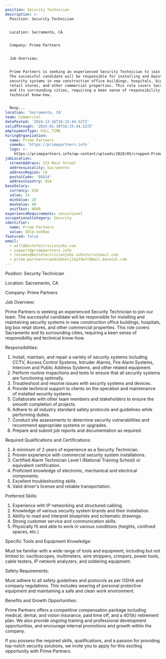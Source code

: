 ```yaml
---
position: Security Technician
description: >-
  Position: Security Technician


  Location: Sacramento, CA


  Company: Prime Partners


  Job Overview:


  Prime Partners is seeking an experienced Security Technician to join our team.
  The successful candidate will be responsible for installing and maintaining
  security systems in new construction office buildings, hospitals, big box
  retail stores, and other commercial properties. This role covers Sacramento
  and its surrounding cities, requiring a keen sense of responsibility and
  technical know-how.


  Resp...
location: 'Sacramento, CA'
team: Commercial
datePosted: '2024-12-16T16:15:44.527Z'
validThrough: '2025-01-30T16:15:44.527Z'
employmentType: FULL_TIME
hiringOrganization:
  name: Prime Partners
  sameAs: 'https://primepartners.info'
  logo: >-
    https://primepartners.info/wp-content/uploads/2020/05/cropped-Prime-Partners-Logo-NO-BG-1-1.png
jobLocation:
  streetAddress: 123 Main Street
  addressLocality: Sacramento
  addressRegion: CA
  postalCode: '95814'
  addressCountry: USA
baseSalary:
  currency: USD
  value: 34
  minValue: 28
  maxValue: 40
  unitText: HOUR
experienceRequirements: seniorLevel
occupationalCategory: Security
identifier:
  name: Prime Partners
  value: SECU-os69wo
featured: false
email:
  - will@bestelectricianjobs.com
  - support@primepartners.info
  - resumes@bestelectricianjobs.zohorecruitmail.com
  - prime.partners+candidate+jl6y59w7r@mail.manatal.com
---
```




Position: Security Technician

Location: Sacramento, CA

Company: Prime Partners

Job Overview:

Prime Partners is seeking an experienced Security Technician to join our team. The successful candidate will be responsible for installing and maintaining security systems in new construction office buildings, hospitals, big box retail stores, and other commercial properties. This role covers Sacramento and its surrounding cities, requiring a keen sense of responsibility and technical know-how.

Responsibilities:

1. Install, maintain, and repair a variety of security systems including CCTV, Access Control Systems, Intruder Alarms, Fire Alarm Systems, Intercom and Public Address Systems, and other related equipment.
2. Perform routine inspections and tests to ensure that all security systems are functioning optimally.
3. Troubleshoot and resolve issues with security systems and devices.
4. Provide technical support to clients on the operation and maintenance of installed security systems.
5. Collaborate with other team members and stakeholders to ensure the smooth completion of projects.
6. Adhere to all industry standard safety protocols and guidelines while performing duties.
7. Conduct site assessments to determine security vulnerabilities and recommend appropriate systems or upgrades.
8. Prepare and submit job reports and documentation as required.

Required Qualifications and Certifications:

1. A minimum of 2 years of experience as a Security Technician.
2. Proven experience with commercial security system installations.
3. Certified Alarm Technician Level I (National Training School) or equivalent certification.
4. Proficient knowledge of electronic, mechanical and electrical components.
5. Excellent troubleshooting skills.
6. Valid driver's license and reliable transportation.

Preferred Skills:

1. Experience with IP networking and structured cabling.
2. Knowledge of various security system brands and their installation.
3. Ability to read and interpret blueprints and schematic drawings.
4. Strong customer service and communication skills.
5. Physically fit and able to work in various conditions (heights, confined spaces, etc.)

Specific Tools and Equipment Knowledge:

Must be familiar with a wide range of tools and equipment, including but not limited to: oscilloscopes, multimeters, wire strippers, crimpers, power tools, cable testers, IP network analyzers, and soldering equipment.

Safety Requirements:

Must adhere to all safety guidelines and protocols as per OSHA and company regulations. This includes wearing of personal protective equipment and maintaining a safe and clean work environment.

Benefits and Growth Opportunities:

Prime Partners offers a competitive compensation package including medical, dental, and vision insurance, paid time off, and a 401(k) retirement plan. We also provide ongoing training and professional development opportunities, and encourage internal promotions and growth within the company.

If you possess the required skills, qualifications, and a passion for providing top-notch security solutions, we invite you to apply for this exciting opportunity with Prime Partners.
